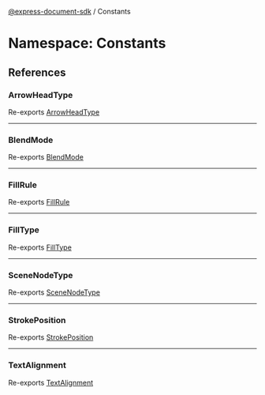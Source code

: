 [@express-document-sdk](../overview.md) / Constants

# Namespace: Constants

## References

### ArrowHeadType

Re-exports [ArrowHeadType](../enums/ArrowHeadType.md)

___

### BlendMode

Re-exports [BlendMode](../enums/BlendMode.md)

___

### FillRule

Re-exports [FillRule](../enums/FillRule.md)

___

### FillType

Re-exports [FillType](../enums/FillType.md)

___

### SceneNodeType

Re-exports [SceneNodeType](../enums/SceneNodeType.md)

___

### StrokePosition

Re-exports [StrokePosition](../enums/StrokePosition.md)

___

### TextAlignment

Re-exports [TextAlignment](../enums/TextAlignment.md)
